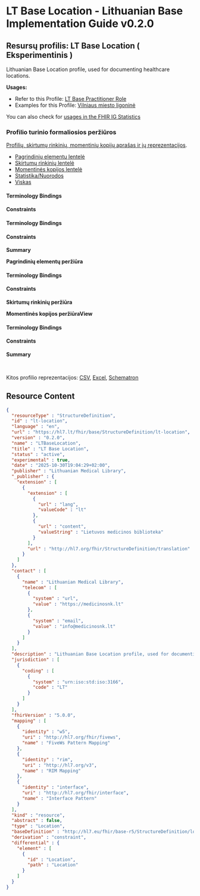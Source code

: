 # LT Base Location - Lithuanian Base Implementation Guide v0.2.0

## Resursų profilis: LT Base Location ( Eksperimentinis ) 

 
Lithuanian Base Location profile, used for documenting healthcare locations. 

**Usages:**

* Refer to this Profile: [LT Base Practitioner Role](StructureDefinition-lt-practitioner-role.md)
* Examples for this Profile: [Vilniaus miesto ligoninė](Location-example-location.md)

You can also check for [usages in the FHIR IG Statistics](https://packages2.fhir.org/xig/lt.hl7.fhir.base|current/StructureDefinition/lt-location)

### Profilio turinio formaliosios peržiūros

 [Profilių, skirtumų rinkinių, momentinių kopijų aprašas ir jų reprezentacijos](http://build.fhir.org/ig/FHIR/ig-guidance/readingIgs.html#structure-definitions). 

*  [Pagrindinių elementų lentelė](#tabs-key) 
*  [Skirtumų rinkinių lentelė](#tabs-diff) 
*  [Momentinės kopijos lentelė](#tabs-snap) 
*  [Statistika/Nuorodos](#tabs-summ) 
*  [Viskas](#tabs-all) 

#### Terminology Bindings

#### Constraints

#### Terminology Bindings

#### Constraints

**Summary**

 **Pagrindinių elementų peržiūra** 

#### Terminology Bindings

#### Constraints

 **Skirtumų rinkinių peržiūra** 

 **Momentinės kopijos peržiūraView** 

#### Terminology Bindings

#### Constraints

**Summary**

 

Kitos profilio reprezentacijos: [CSV](../StructureDefinition-lt-location.csv), [Excel](../StructureDefinition-lt-location.xlsx), [Schematron](../StructureDefinition-lt-location.sch) 



## Resource Content

```json
{
  "resourceType" : "StructureDefinition",
  "id" : "lt-location",
  "language" : "en",
  "url" : "https://hl7.lt/fhir/base/StructureDefinition/lt-location",
  "version" : "0.2.0",
  "name" : "LTBaseLocation",
  "title" : "LT Base Location",
  "status" : "active",
  "experimental" : true,
  "date" : "2025-10-30T19:04:29+02:00",
  "publisher" : "Lithuanian Medical Library",
  "_publisher" : {
    "extension" : [
      {
        "extension" : [
          {
            "url" : "lang",
            "valueCode" : "lt"
          },
          {
            "url" : "content",
            "valueString" : "Lietuvos medicinos biblioteka"
          }
        ],
        "url" : "http://hl7.org/fhir/StructureDefinition/translation"
      }
    ]
  },
  "contact" : [
    {
      "name" : "Lithuanian Medical Library",
      "telecom" : [
        {
          "system" : "url",
          "value" : "https://medicinosnk.lt"
        },
        {
          "system" : "email",
          "value" : "info@medicinosnk.lt"
        }
      ]
    }
  ],
  "description" : "Lithuanian Base Location profile, used for documenting healthcare locations.",
  "jurisdiction" : [
    {
      "coding" : [
        {
          "system" : "urn:iso:std:iso:3166",
          "code" : "LT"
        }
      ]
    }
  ],
  "fhirVersion" : "5.0.0",
  "mapping" : [
    {
      "identity" : "w5",
      "uri" : "http://hl7.org/fhir/fivews",
      "name" : "FiveWs Pattern Mapping"
    },
    {
      "identity" : "rim",
      "uri" : "http://hl7.org/v3",
      "name" : "RIM Mapping"
    },
    {
      "identity" : "interface",
      "uri" : "http://hl7.org/fhir/interface",
      "name" : "Interface Pattern"
    }
  ],
  "kind" : "resource",
  "abstract" : false,
  "type" : "Location",
  "baseDefinition" : "http://hl7.eu/fhir/base-r5/StructureDefinition/location-eu-core|0.1.0",
  "derivation" : "constraint",
  "differential" : {
    "element" : [
      {
        "id" : "Location",
        "path" : "Location"
      }
    ]
  }
}

```

